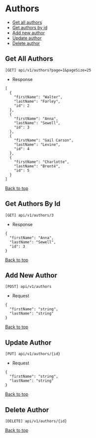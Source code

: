 # Authors
- [Get all authors](#get-all-authors)
- [Get authors by id](#get-authors-by-id)
- [Add new author](#add-new-author)
- [Update author](#update-author)
- [Delete author](#delete-author)

## Get All Authors
`[GET] api/v1/authors?page=1&pageSize=25`

- Response
```
[
  {
    "firstName": "Walter",
    "lastName": "Farley",
    "id": 2
  },
  {
    "firstName": "Anna",
    "lastName": "Sewell",
    "id": 3
  },
  {
    "firstName": "Gail Carson",
    "lastName": "Levine",
    "id": 4
  },
  {
    "firstName": "Charlotte",
    "lastName": "Brontë",
    "id": 5
  }
]
```   
[Back to top](#authors)  

## Get Authors By Id
`[GET] api/v1/authors/3`

- Response
```
{
  "firstName": "Anna",
  "lastName": "Sewell",
  "id": 3
}
```  
[Back to top](#authors)   

## Add New Author
`[POST] api/v1/authors`  

- Request  
```
{
  "firstName": "string",
  "lastName": "string"
}
```  
[Back to top](#authors)  

## Update Author
`[PUT] api/v1/authors/{id}`

- Request
```
{
  "firstName": "string",
  "lastName": "string"
}
``` 
[Back to top](#authors)  

## Delete Author
`[DELETE] api/v1/authors/{id}`  

[Back to top](#authors)